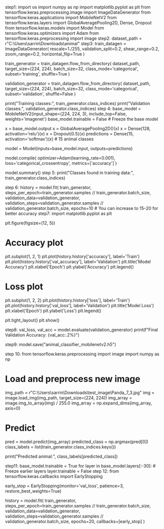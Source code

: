 step1:
import os
import numpy as np
import matplotlib.pyplot as plt
from tensorflow.keras.preprocessing.image import ImageDataGenerator
from tensorflow.keras.applications import MobileNetV2
from tensorflow.keras.layers import GlobalAveragePooling2D, Dense, Dropout
from tensorflow.keras.models import Model
from tensorflow.keras.optimizers import Adam
from tensorflow.keras.preprocessing import image
 step2:
dataset_path = r"C:\Users\sarrin\Downloads\animal"
step3:
train_datagen = ImageDataGenerator(
    rescale=1./255,
    validation_split=0.2,
    shear_range=0.2,
    zoom_range=0.2,
    horizontal_flip=True
)

train_generator = train_datagen.flow_from_directory(
    dataset_path,
    target_size=(224, 224),
    batch_size=32,
    class_mode='categorical',
    subset='training',
    shuffle=True
)

validation_generator = train_datagen.flow_from_directory(
    dataset_path,
    target_size=(224, 224),
    batch_size=32,
    class_mode='categorical',
    subset='validation',
    shuffle=False
)

print("Training classes:", train_generator.class_indices)
print("Validation classes:", validation_generator.class_indices)
 step 4:
base_model = MobileNetV2(input_shape=(224, 224, 3), include_top=False, weights='imagenet')
base_model.trainable = False  # Freeze the base model

x = base_model.output
x = GlobalAveragePooling2D()(x)
x = Dense(128, activation='relu')(x)
x = Dropout(0.5)(x)
predictions = Dense(15, activation='softmax')(x)  # 15 animal classes

model = Model(inputs=base_model.input, outputs=predictions)

model.compile(
    optimizer=Adam(learning_rate=0.001),
    loss='categorical_crossentropy',
    metrics=['accuracy']
)

model.summary()
step 5:
print("Classes found in training data:", train_generator.class_indices)

step 6:
history = model.fit(
    train_generator,
    steps_per_epoch=train_generator.samples // train_generator.batch_size,
    validation_data=validation_generator,
    validation_steps=validation_generator.samples // validation_generator.batch_size,
    epochs=10  # You can increase to 15–20 for better accuracy
step7:
import matplotlib.pyplot as plt

plt.figure(figsize=(12, 5))

# Accuracy plot
plt.subplot(1, 2, 1)
plt.plot(history.history['accuracy'], label='Train')
plt.plot(history.history['val_accuracy'], label='Validation')
plt.title('Model Accuracy')
plt.xlabel('Epoch')
plt.ylabel('Accuracy')
plt.legend()

# Loss plot
plt.subplot(1, 2, 2)
plt.plot(history.history['loss'], label='Train')
plt.plot(history.history['val_loss'], label='Validation')
plt.title('Model Loss')
plt.xlabel('Epoch')
plt.ylabel('Loss')
plt.legend()

plt.tight_layout()
plt.show()

step8:
val_loss, val_acc = model.evaluate(validation_generator)
print(f"Final Validation Accuracy: {val_acc:.2%}")

step9:
model.save("animal_classifier_mobilenetv2.h5")

step 10:
from tensorflow.keras.preprocessing import image
import numpy as np

# Load and preprocess new image
img_path = r"C:\Users\sarrin\Downloads\test_image\Panda_7_3.jpg"
img = image.load_img(img_path, target_size=(224, 224))
img_array = image.img_to_array(img) / 255.0
img_array = np.expand_dims(img_array, axis=0)

# Predict
pred = model.predict(img_array)
predicted_class = np.argmax(pred[0])
class_labels = list(train_generator.class_indices.keys())

print("Predicted animal:", class_labels[predicted_class])
  
step11:
base_model.trainable = True
for layer in base_model.layers[:-30]:  # Freeze earlier layers
    layer.trainable = False
step 12:
from tensorflow.keras.callbacks import EarlyStopping

early_stop = EarlyStopping(monitor='val_loss', patience=3, restore_best_weights=True)

history = model.fit(
    train_generator,
    steps_per_epoch=train_generator.samples // train_generator.batch_size,
    validation_data=validation_generator,
    validation_steps=validation_generator.samples // validation_generator.batch_size,
    epochs=20,
    callbacks=[early_stop]
)















